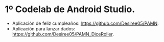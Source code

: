 # 1º Codelab de Android Studio.

* Aplicación de feliz cumpleaños: https://github.com/Desiree05/PAMN.
* Aplicación para lanzar dados: https://github.com/Desiree05/PAMN_DiceRoller.
